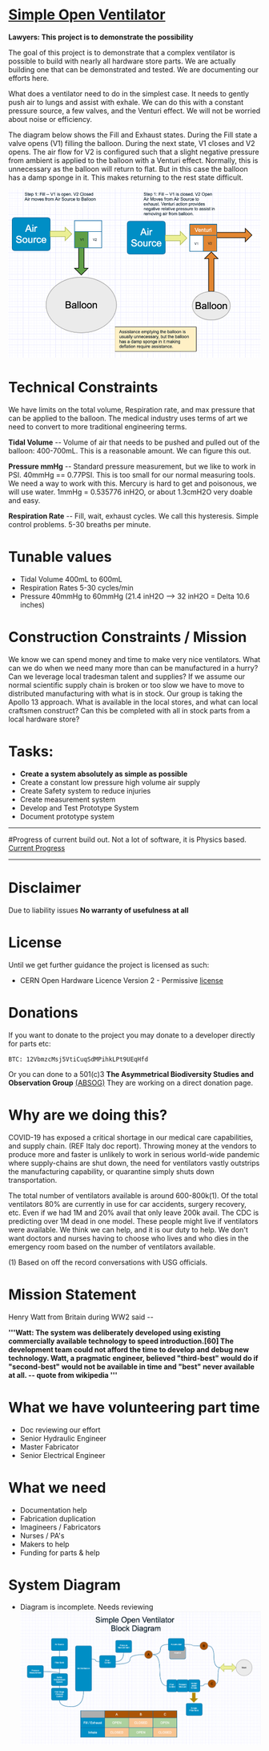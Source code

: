 # [Simple Open Ventilator](System/README.md)

**Lawyers: This project is to demonstrate the possibility**

The goal of this project is to demonstrate that a complex ventilator is possible to build with nearly all hardware store parts. We are actually building one that can be demonstrated and tested. We are documenting our efforts here.

What does a ventilator need to do in the simplest case. It needs to gently push air to lungs and assist with exhale. We can do this with a constant pressure source, a few valves, and the Venturi effect. We will not be worried about noise or efficiency.

The diagram below shows the Fill and Exhaust states. During the Fill state a valve opens (V1) filling the balloon. During the next state, V1 closes and V2 opens. The air flow for V2 is configured such that a slight negative pressure from ambient is applied to the balloon with a Venturi effect. Normally, this is unnecessary as the balloon will return to flat. But in this case the balloon has a damp sponge in it. This makes returning to the rest state difficult.

![Concept Diagram](/System/Images/ConceptDiagram.png)

# Technical Constraints
We have limits on the total volume, Respiration rate, and max pressure that can be applied to the balloon. The medical industry uses terms of art we need to convert to more traditional engineering terms.

**Tidal Volume** -- Volume of air that needs to be pushed and pulled out of the balloon: 400-700mL. This is a reasonable amount. We can figure this out.

**Pressure mmHg** -- Standard pressure measurement, but we like to work in PSI.
40mmHg == 0.77PSI. This is too small for our normal measuring tools. We need a way to work with this. Mercury is hard to get and poisonous, we will use water.
1mmHg = 0.535776 inH2O, or about 1.3cmH2O very doable and easy.

**Respiration Rate** -- Fill, wait, exhaust cycles. We call this hysteresis. Simple control problems. 5-30 breaths per minute.

# Tunable values
* Tidal Volume 400mL to 600mL
* Respiration Rates 5-30 cycles/min
* Pressure 40mmHg to 60mmHg (21.4 inH2O --> 32 inH2O = Delta 10.6 inches)

# Construction Constraints / Mission
We know we can spend money and time to make very nice ventilators. What can we do when we need many more than can be manufactured in a hurry? Can we leverage local tradesman talent and supplies? If we assume our normal scientific supply chain is broken or too slow we have to move to distributed manufacturing with what is in stock. Our group is taking the Apollo 13 approach. What is available in the local stores, and what can local craftsmen construct? Can this be completed with all in stock parts from a local hardware store?  

# Tasks:
* **Create a system absolutely as simple as possible**
* Create a constant low pressure high volume air supply
* Create Safety system to reduce injuries
* Create measurement system
* Develop and Test Prototype System
* Document prototype system

-----------
#Progress of current build out. Not a lot of software, it is Physics based.
 [Current Progress](System/README.md)


----------
# Disclaimer
Due to liability issues
**No warranty of usefulness at all**
# License
Until we get further guidance the project is licensed as such:
* CERN Open Hardware Licence Version 2 - Permissive [license](Documents/license.md)

# Donations
If you want to donate to the project you may donate to a developer directly for parts etc:
```
BTC: 12VbmzcMsj5VtiCuqSdMPihkLPt9UEqHfd
```

Or you can done to a 501(c)3
**The Asymmetrical Biodiversity Studies and Observation Group**
[(ABSOG)](https://threesecondsuntilmidnight.com/absog/)
They are working on a direct donation page.


# Why are we doing this?
COVID-19 has exposed a critical shortage in our medical care capabilities, and supply chain. (REF Italy doc report). Throwing money at the vendors to produce more and faster is unlikely to work in serious world-wide pandemic where supply-chains are shut down, the need for ventilators vastly outstrips the manufacturing capability, or quarantine simply shuts down transportation.


The total number of ventilators available is around 600-800k(1). Of the total ventilators 80% are currently in use for car accidents, surgery recovery, etc. Even if we had 1M and 20% avail that only leave 200k avail. The CDC is predicting over 1M dead in one model. These people might live if ventilators were available. We think we can help, and it is our duty to help. We don't want doctors and nurses having to choose who lives and who dies in the emergency room based on the number of ventilators available.


(1) Based on off the record conversations with USG officials.

# Mission Statement
Henry Watt from Britain during WW2 said --

**'''Watt: The system was deliberately developed using existing commercially available technology to speed introduction.[60] The development team could not afford the time to develop and debug new technology. Watt, a pragmatic engineer, believed "third-best" would do if "second-best" would not be available in time and "best" never available at all. -- quote from wikipedia
'''**

# What we have volunteering part time
- Doc reviewing our effort
- Senior Hydraulic Engineer
- Master Fabricator
- Senior Electrical Engineer

# What we need
- Documentation help
- Fabrication duplication
- Imagineers / Fabricators
- Nurses / PA's
- Makers to help
- Funding for parts & help


# System Diagram
- Diagram is incomplete. Needs reviewing
![Overall System Design](System/SystemBlockDiagram4.png)
